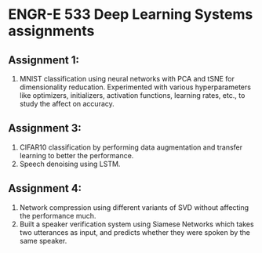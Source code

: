 # ENGR-E 533 Deep Learning Systems assignments

## Assignment 1:
1. MNIST classification using neural networks with PCA and tSNE for dimensionality reducation. Experimented with various hyperparameters 
like optimizers, initializers, activation functions, learning rates, etc., to study the affect on accuracy.

## Assignment 3:
1. CIFAR10 classification by performing data augmentation and transfer learning to better the performance.
2. Speech denoising using LSTM.

## Assignment 4:
1. Network compression using different variants of SVD without affecting the performance much.
2. Built a speaker verification system using Siamese Networks which takes two utterances as input,
and predicts whether they were spoken by the same speaker.
